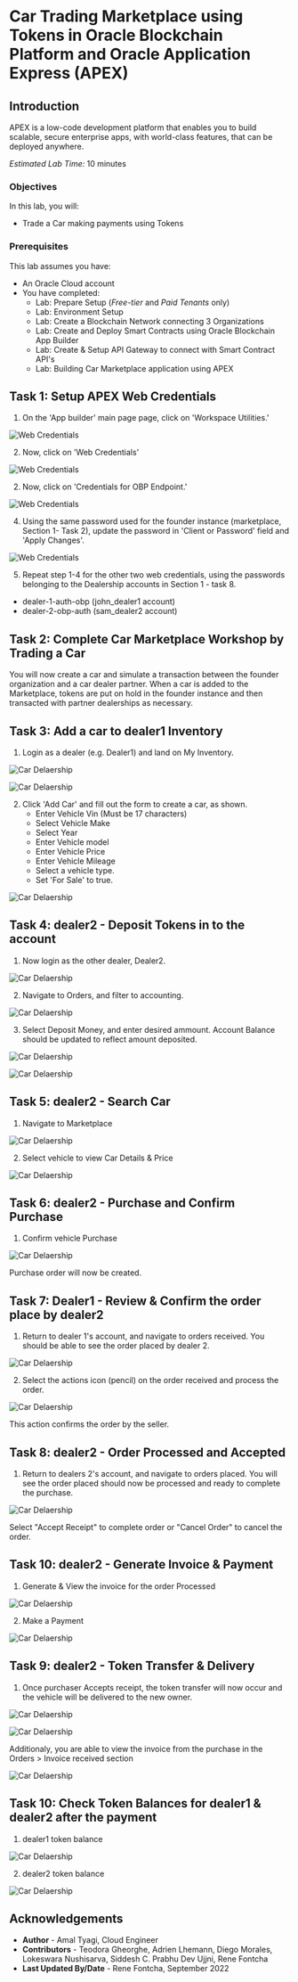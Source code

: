# Car Trading Marketplace using Tokens in Oracle Blockchain Platform and Oracle Application Express (APEX)

## Introduction

APEX is a low-code development platform that enables you to build scalable, secure enterprise apps, with world-class features, that can be deployed anywhere.

*Estimated Lab Time:* 10 minutes

### Objectives

In this lab, you will:
- Trade a Car making payments using Tokens

### Prerequisites
This lab assumes you have:
- An Oracle Cloud account
- You have completed:
    - Lab: Prepare Setup (*Free-tier* and *Paid Tenants* only)
    - Lab: Environment Setup
    - Lab: Create a Blockchain Network connecting 3 Organizations
    - Lab: Create and Deploy Smart Contracts using Oracle Blockchain App Builder
    - Lab: Create & Setup API Gateway to connect with Smart Contract API's
    - Lab: Building Car Marketplace application using APEX

## Task 1: Setup APEX Web Credentials

1. On the 'App builder' main page page, click on 'Workspace Utilities.'

  ![Web Credentials](images/4-apex-5-1.png)

2. Now, click on 'Web Credentials'

  ![Web Credentials](images/4-apex-5-2.png)

2. Now, click on 'Credentials for OBP Endpoint.'

  ![Web Credentials](images/4-apex-5-3.png)

4. Using the same password used for the founder instance (marketplace, Section 1- Task 2), update the password in 'Client or Password' field and 'Apply Changes'. 

  ![Web Credentials](images/4-apex-5-4.png)

5. Repeat step 1-4 for the other two web credentials, using the passwords belonging to the Dealership accounts in Section 1 - task 8.
  - dealer-1-auth-obp (john_dealer1 account)
  - dealer-2-obp-auth (sam_dealer2 account)

## Task 2: Complete Car Marketplace Workshop by Trading a Car

You will now create a car and simulate a transaction between the founder organization and a car dealer partner. When a car is added to the Marketplace, tokens are put on hold in the founder instance and then transacted with partner dealerships as necessary.

## Task 3: Add a car to dealer1 Inventory 

1. Login as a dealer (e.g. Dealer1) and land on My Inventory.

  ![Car Delaership](images/dealer1-login.png)

  ![Car Delaership](images/apex-myinventory.png)


2. Click 'Add Car' and fill out the form to create a car, as shown. 
    - Enter Vehicle Vin (Must be 17 characters)
    - Select Vehicle Make
    - Select Year
    - Enter Vehicle model
    - Enter Vehicle Price
    - Enter Vehicle Mileage
    - Select a vehicle type.
    - Set 'For Sale' to true.

  ![Car Delaership](images/apex-addcar.png)

## Task 4: dealer2 - Deposit Tokens in to the account

1. Now login as the other dealer, Dealer2.

  ![Car Delaership](images/dealer2-login.png)

2. Navigate to Orders, and filter to accounting. 

  ![Car Delaership](images/apex-accounting.png)

3. Select Deposit Money, and enter desired ammount. Account Balance should be updated to reflect amount deposited. 

  ![Car Delaership](images/apex-depositmoney.png)

  ![Car Delaership](images/apex-accountbalance.png)

## Task 5: dealer2 - Search Car

1. Navigate to Marketplace 

  ![Car Delaership](images/apex-viewmarketplace.png)

2. Select vehicle to view Car Details & Price

  ![Car Delaership](images/apex-carDetailspayment.png)

## Task 6: dealer2 - Purchase and Confirm Purchase

1. Confirm vehicle Purchase 

  ![Car Delaership](images/apex-confirmpayment.png)

Purchase order will now be created.

## Task 7: Dealer1 - Review & Confirm the order place by dealer2

1. Return to dealer 1's account, and navigate to orders received. You should be able to see the order placed by dealer 2. 

  ![Car Delaership](images/apex-myOrders.png)
   
2. Select the actions icon (pencil) on the order received and process the order. 

  ![Car Delaership](images/apex-processorder.png)

This action confirms the order by the seller. 

## Task 8: dealer2 - Order Processed and Accepted

1. Return to dealers 2's account, and navigate to orders placed. You will see the order placed should now be processed and ready to complete the purchase. 

  ![Car Delaership](images/apex-confirmreceipt.png)

Select "Accept Receipt" to complete order or "Cancel Order" to cancel the order. 

## Task 10: dealer2 - Generate Invoice & Payment

1. Generate & View the invoice for the order Processed

  ![Car Delaership](images/apex-invoice-details.png)

2. Make a Payment

 ![Car Delaership](images/apex-proceed-payment.png)


## Task 9: dealer2 - Token Transfer & Delivery
1. Once purchaser Accepts receipt, the token transfer will now occur and the vehicle will be delivered to the new owner. 

  ![Car Delaership](images/apex-vehicledelivered.png)

  ![Car Delaership](images/apex-vehicledeliverdtodelaer.png)

Additionaly, you are able to view the invoice from the purchase in the Orders > Invoice received section

  ![Car Delaership](images/apex-invoicereceived.png)

## Task 10: Check Token Balances for dealer1 & dealer2 after the payment

1. dealer1 token balance

 ![Car Delaership](images/apex-dealer1-balance.png)

2. dealer2 token balance

 ![Car Delaership](images/apex-dealer2-balance.png)


<!-- 10. 

5. Proceed to payment by clicking a car in the Marketplace. This car will disappear from the Marketplace when sold.

5. When a transaction begins, it will show up in the 'Orders' tab. Here, you will see that the car you created is currently pending sale.

6. Click on the pencil icon next to this pending order and click 'Process Order.' Here, the car will go back to the dealer who submitted the order. This dealer can **Filter data** by 'Orders Placed' to see that the transaction has processed. They can then 'Accept Receipt' to purchase or simply 'Withdraw Order.'

--describe tokenization-- tokens will be put on hold while transaction is processed and order is confirmed -->

## Acknowledgements
* **Author** - Amal Tyagi, Cloud Engineer
* **Contributors** -  Teodora Gheorghe, Adrien Lhemann, Diego Morales, Lokeswara Nushisarva, Siddesh C. Prabhu Dev Ujjni, Rene Fontcha
* **Last Updated By/Date** - Rene Fontcha, September 2022
